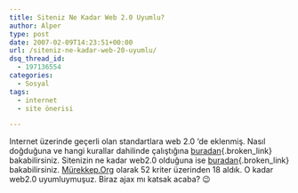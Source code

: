 ```yaml
---
title: Siteniz Ne Kadar Web 2.0 Uyumlu?
author: Alper
type: post
date: 2007-02-09T14:23:51+00:00
url: /siteniz-ne-kadar-web-20-uyumlu/
dsq_thread_id:
  - 197136554
categories:
  - Sosyal
tags:
  - internet
  - site önerisi

---
```

Internet üzerinde geçerli olan standartlara web 2.0 &#8216;de eklenmiş. Nasıl doğduğuna ve hangi kurallar dahilinde çalıştığına [buradan][1]{.broken_link} bakabilirsiniz. Sitenizin ne kadar web2.0 olduğuna ise [buradan][2]{.broken_link} bakabilirsiniz. [Mürekkep.Org][3] olarak 52 kriter üzerinden 18 aldık. O kadar web2.0 uyumluymuşuz. Biraz ajax mı katsak acaba? :wink:

<p style="text-align: center">

 [1]: https://web2.0validator.com/thefullstory/
 [2]: https://web2.0validator.com/
 [3]: https://www.murekkep.org